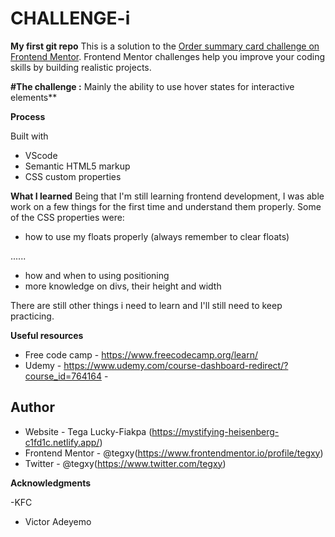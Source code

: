 # CHALLENGE-i
**My first git repo**
This is a solution to the [Order summary card challenge on Frontend Mentor](https://www.frontendmentor.io/challenges/order-summary-component-QlPmajDUj). Frontend Mentor challenges help you improve your coding skills by building realistic projects.

**#The challenge :** Mainly the ability to use hover states for interactive elements**

**Process**

Built with

- VScode
- Semantic HTML5 markup
- CSS custom properties

**What I learned**
Being that I'm still learning frontend development, I was able work on a few things for the first time and understand them properly.
Some of the CSS properties were:
- how to use my floats properly (always remember to clear floats)
<style>
  .clear-float {
                  clear: both;}
  </style>
  <body>
  ......
 <div class="clear-float"></div>
  </body>
 
- how and when to using positioning
- more knowledge on divs, their height and width

There are still other things i need to learn and I'll still need to keep practicing.

**Useful resources**

- Free code camp - https://www.freecodecamp.org/learn/ 
- Udemy - https://www.udemy.com/course-dashboard-redirect/?course_id=764164 - 


## Author

- Website - Tega Lucky-Fiakpa (https://mystifying-heisenberg-c1fd1c.netlify.app/)
- Frontend Mentor - @tegxy(https://www.frontendmentor.io/profile/tegxy)
- Twitter - @tegxy(https://www.twitter.com/tegxy)

**Acknowledgments**

-KFC
- Victor Adeyemo


